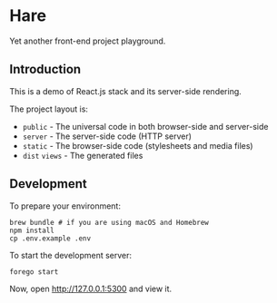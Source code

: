 # Hare

Yet another front-end project playground.

## Introduction

This is a demo of React.js stack and its server-side rendering.

The project layout is:

- `public` - The universal code in both browser-side and server-side
- `server` - The server-side code (HTTP server)
- `static` - The browser-side code (stylesheets and media files)
- `dist` `views` - The generated files

## Development

To prepare your environment:

```
brew bundle # if you are using macOS and Homebrew
npm install
cp .env.example .env
```

To start the development server:

```
forego start
```

Now, open http://127.0.0.1:5300 and view it.
